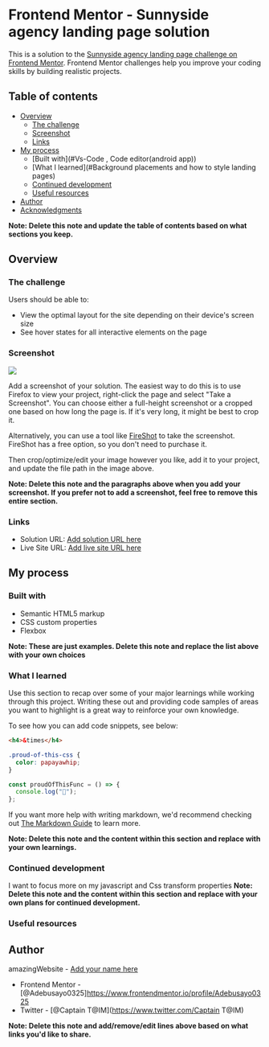 # Frontend Mentor - Sunnyside agency landing page solution

This is a solution to the [Sunnyside agency landing page challenge on Frontend Mentor](https://www.frontendmentor.io/challenges/sunnyside-agency-landing-page-7yVs3B6ef). Frontend Mentor challenges help you improve your coding skills by building realistic projects.

## Table of contents

- [Overview](#overview)
  - [The challenge](#sunnyside-agency-landing-page-7yVs3B6ef)
  - [Screenshot](#screenshot)
  - [Links](#Sunnyside.netlify.app)
- [My process](#my-process)
  - [Built with](#Vs-Code , Code editor(android app))
  - [What I learned](#Background placements and how to style landing pages)
  - [Continued development](#continued-development)
  - [Useful resources](#google,w3schools)
- [Author](#syntaxX)
- [Acknowledgments](#Eunicejs)

**Note: Delete this note and update the table of contents based on what sections you keep.**

## Overview

### The challenge

Users should be able to:

- View the optimal layout for the site depending on their device's screen size
- See hover states for all interactive elements on the page

### Screenshot

![](./screenshot.jpg)

Add a screenshot of your solution. The easiest way to do this is to use Firefox to view your project, right-click the page and select "Take a Screenshot". You can choose either a full-height screenshot or a cropped one based on how long the page is. If it's very long, it might be best to crop it.

Alternatively, you can use a tool like [FireShot](https://getfireshot.com/) to take the screenshot. FireShot has a free option, so you don't need to purchase it.

Then crop/optimize/edit your image however you like, add it to your project, and update the file path in the image above.

**Note: Delete this note and the paragraphs above when you add your screenshot. If you prefer not to add a screenshot, feel free to remove this entire section.**

### Links

- Solution URL: [Add solution URL here](https://github.com/Adebusayo0325/Carousel/tree/main)
- Live Site URL: [Add live site URL here](https://sunnyside-landing-page.netlify.app/)

## My process

### Built with

- Semantic HTML5 markup
- CSS custom properties
- Flexbox


**Note: These are just examples. Delete this note and replace the list above with your own choices**

### What I learned

Use this section to recap over some of your major learnings while working through this project. Writing these out and providing code samples of areas you want to highlight is a great way to reinforce your own knowledge.

To see how you can add code snippets, see below:

```html
<h4>&times</h4>
```

```css
.proud-of-this-css {
  color: papayawhip;
}
```

```js
const proudOfThisFunc = () => {
  console.log("🎉");
};
```

If you want more help with writing markdown, we'd recommend checking out [The Markdown Guide](https://www.markdownguide.org/) to learn more.

**Note: Delete this note and the content within this section and replace with your own learnings.**

### Continued development

I want to focus more on my javascript and Css transform properties
**Note: Delete this note and the content within this section and replace with your own plans for continued development.**

### Useful resources


## Author

amazingWebsite - [Add your name here](https://www.your-site.com)
- Frontend Mentor - [@Adebusayo0325]https://www.frontendmentor.io/profile/Adebusayo0325
- Twitter - [@Captain T@IM](https://www.twitter.com/Captain T@IM)

**Note: Delete this note and add/remove/edit lines above based on what links you'd like to share.**

